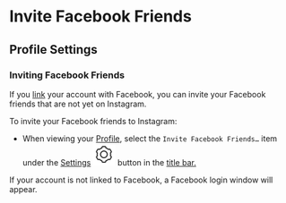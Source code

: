 # Invite Facebook Friends

## Profile Settings

### Inviting Facebook Friends

If you [link](linkedaccounts.md) your account with Facebook, you can invite your Facebook friends that are not yet on Instagram.

To invite your Facebook friends to Instagram:

* When viewing your [Profile](../), select the `Invite Facebook Friends…` item under the [Settings](./) ![](../../../.gitbook/assets/settings.png) button in the [title bar.](../../../misc/glossary.md#title-bar)

If your account is not linked to Facebook, a Facebook login window will appear.

